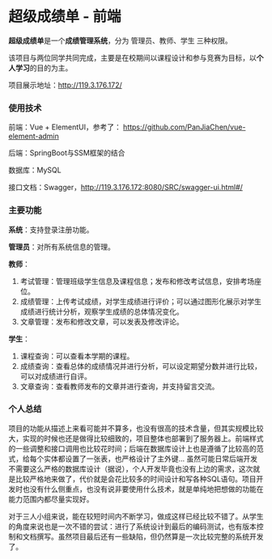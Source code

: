 # 超级成绩单 - 前端

**超级成绩单**是一个**成绩管理系统**，分为 管理员、教师、学生 三种权限。

该项目与两位同学共同完成，主要是在校期间以课程设计和参与竞赛为目标，以**个人学习**的目的为主。

项目展示地址：http://119.3.176.172/



### 使用技术

前端：Vue + ElementUI，参考了： https://github.com/PanJiaChen/vue-element-admin

后端：SpringBoot与SSM框架的结合

数据库：MySQL

接口文档：Swagger，http://119.3.176.172:8080/SRC/swagger-ui.html#/



### 主要功能

**系统**：支持登录注册功能。

**管理员**：对所有系统信息的管理。

**教师**：

1. 考试管理：管理班级学生信息及课程信息；发布和修改考试信息，安排考场座位。
2. 成绩管理：上传考试成绩，对学生成绩进行评价；可以通过图形化展示对学生成绩进行统计分析，观察学生成绩的总体情况变化。
3. 文章管理：发布和修改文章，可以发表及修改评论。

**学生**：

1. 课程查询：可以查看本学期的课程。
2. 成绩查询：查看总体的成绩情况并进行分析，可以设定期望分数并进行比较，可以对成绩进行自评。
3. 文章查询：查看教师发布的文章并进行查询，并支持留言交流。



### 个人总结

项目的功能从描述上来看可能并不算多，也没有很高的技术含量，但其实规模比较大，实现的时候也还是做得比较细致的，项目整体也部署到了服务器上。前端样式的一些调整和接口调用也比较花时间；后端在数据库设计上也是遵循了比较高的范式，给每个实体都设置了一张表，也严格设计了主外键... 虽然可能日常后端开发不需要这么严格的数据库设计（据说），个人开发毕竟也没有上边的需求，这次就是比较严格地来做了，代价就是会花比较多的时间设计和写各种SQL语句。项目开发时也没有什么侧重点，也没有说非要使用什么技术，就是单纯地把想做的功能在能力范围内都尽量实现好。

对于三人小组来说，能在较短时间内不断学习，做成这样已经比较不错了。从学生的角度来说也是一次不错的尝试：进行了系统设计到最后的编码测试，也有版本控制和文档撰写。虽然项目最后还有一些缺陷，但仍然算是一次比较完整的系统开发了。